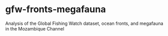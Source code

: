 # gfw-fronts-megafauna
Analysis of the Global Fishing Watch dataset, ocean fronts, and megafauna in the Mozambique Channel
